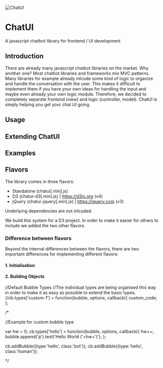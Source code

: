 ![ChatUI]()

# ChatUI
A javascript chatbot library for frontend / UI development

## Introduction

There are already many javascript chatbot libraries on the market. Why another one? Most chatbot libraries and frameworks mix MVC patterns. Many libraries for example already inlcude some kind of logic to organize and handle the conversation with the user. This makes it difficult to implement them if you have your own ideas for handling the input and maybe even already your own logic module. Therefore, we decided to completely separate frontend (view) and logic (controller, model). ChatUI is simply helping you get your chat UI going.

## Usage

## Extending ChatUI

## Examples

## Flavors

The library comes in three flavors:

- Standalone (chatui[.min].js)
- D3 (chatui-d3[.min].js) | https://d3js.org (v4)
- jQuery (chatui-jquery[.min].js) | https://jquery.com (v3)

Underlying dependencies are not inlcuded. 

We build this system for a D3 project. In order to make it easier for others to include we added the two other flavors.

### Difference between flavors

Beyond the internal differences between the flavors, there are two important differences for implementing different flavors:

#### 1. Initialisation

#### 2. Building Objects

  //Default Bubble Types
  //The individual types are being organised this way in order to make it as easy as possible to extend the basic types.
  //cb.types['custom-1'] = function(bubble, options, callback){ custom_code; };

  /*

 //Example for custom bubble type

 var hw = 0;
 cb.types['hello'] = function(bubble, options, callback){
   hw++;
   bubble.append('p').text('Hello World ('+hw+')');
 };

 cb.addBubble({type:'hello', class:'bot'});
 cb.addBubble({type:'hello', class:'human'});

 */
